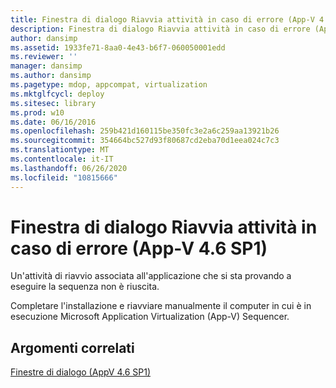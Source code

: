 ```yaml
---
title: Finestra di dialogo Riavvia attività in caso di errore (App-V 4.6 SP1)
description: Finestra di dialogo Riavvia attività in caso di errore (App-V 4.6 SP1)
author: dansimp
ms.assetid: 1933fe71-8aa0-4e43-b6f7-060050001edd
ms.reviewer: ''
manager: dansimp
ms.author: dansimp
ms.pagetype: mdop, appcompat, virtualization
ms.mktglfcycl: deploy
ms.sitesec: library
ms.prod: w10
ms.date: 06/16/2016
ms.openlocfilehash: 259b421d160115be350fc3e2a6c259aa13921b26
ms.sourcegitcommit: 354664bc527d93f80687cd2eba70d1eea024c7c3
ms.translationtype: MT
ms.contentlocale: it-IT
ms.lasthandoff: 06/26/2020
ms.locfileid: "10815666"
---
```

# Finestra di dialogo Riavvia attività in caso di errore (App-V 4.6 SP1)


Un'attività di riavvio associata all'applicazione che si sta provando a eseguire la sequenza non è riuscita.

Completare l'installazione e riavviare manualmente il computer in cui è in esecuzione Microsoft Application Virtualization (App-V) Sequencer.

## Argomenti correlati


[Finestre di dialogo (AppV 4.6 SP1)](dialog-boxes--appv-46-sp1-.md)

 

 





